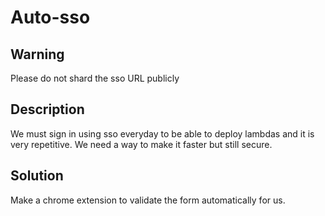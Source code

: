 # Auto-sso

## Warning
Please do not shard the sso URL publicly

## Description
We must sign in using sso everyday to be able to deploy lambdas and it is very repetitive.
We need a way to make it faster but still secure.

## Solution
Make a chrome extension to validate the form automatically for us.
